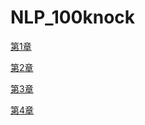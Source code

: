 # NLP_100knock
[第1章](https://colab.research.google.com/drive/15BTTnrNTa0l03zJg4EGh0fe339oXDdQ3?usp=sharing)

[第2章](https://colab.research.google.com/drive/1z3Rq3sGPK0tvEs3Dk30bevbOc8KO_40q?usp=sharing)

[第3章](https://colab.research.google.com/drive/1CGtlkXJEz4lCM5oJ9CTpgF7BsvO8FgGd?usp=sharing)

[第4章](https://colab.research.google.com/drive/1jRS65TrBn2JiwzceYszhZrwFeGwPJXj-?usp=sharing)
